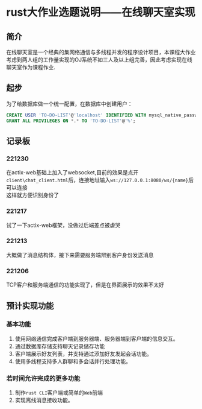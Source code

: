 # rust大作业选题说明——在线聊天室实现

## 简介

在线聊天室是一个经典的集网络通信与多线程并发的程序设计项目，本课程大作业考虑到两人组的工作量实现的OJ系统不如三人及以上组完善，因此考虑实现在线聊天室作为课程作业.

## 起步
为了给数据库做一个统一配置，在数据库中创建用户：
```sql
CREATE USER 'TO-DO-LIST'@'localhost' IDENTIFIED WITH mysql_native_password BY '123456';
GRANT ALL PRIVILEGES ON *.* TO 'TO-DO-LIST'@'%';
```

## 记录板
### 221230
在actix-web基础上加入了websocket,目前的效果是点开`client\chat_client.html`后，连接地址输入`ws://127.0.0.1:8080/ws/{name}`后可以连接  
这样就方便识别身份了
### 221217 
试了一下actix-web框架，没做过后端差点被虐哭  
### 221213 
大概做了消息结构体，接下来需要服务端辨别客户身份发送消息  
### 221206 
TCP客户和服务端通信的功能实现了，但是在界面展示的效果不太好  

## 预计实现功能

### 基本功能
1. 使用网络通信完成客户端到服务器端、服务器端到客户端的信息交互。
2. 通过数据库存储支持聊天记录储存功能
3. 客户端展示好友列表，并支持通过添加好友发起会话功能。
4. 使用多线程支持多人群聊和多会话并行处理功能。

### 若时间允许完成的更多功能
1. 制作`rust CLI`客户端或简单的`Web`前端
2. 实现离线消息接收功能。